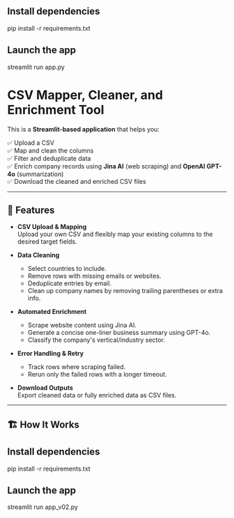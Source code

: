 ## Install dependencies
pip install -r requirements.txt

##  Launch the app
streamlit run app.py


# CSV Mapper, Cleaner, and Enrichment Tool

This is a **Streamlit-based application** that helps you:

✅ Upload a CSV  
✅ Map and clean the columns  
✅ Filter and deduplicate data  
✅ Enrich company records using **Jina AI** (web scraping) and **OpenAI GPT-4o** (summarization)  
✅ Download the cleaned and enriched CSV files  

---

## 🚀 Features

- **CSV Upload & Mapping**  
  Upload your own CSV and flexibly map your existing columns to the desired target fields.

- **Data Cleaning**  
  - Select countries to include.
  - Remove rows with missing emails or websites.
  - Deduplicate entries by email.
  - Clean up company names by removing trailing parentheses or extra info.

- **Automated Enrichment**  
  - Scrape website content using Jina AI.
  - Generate a concise one-liner business summary using GPT-4o.
  - Classify the company's vertical/industry sector.

- **Error Handling & Retry**  
  - Track rows where scraping failed.
  - Rerun only the failed rows with a longer timeout.

- **Download Outputs**  
  Export cleaned data or fully enriched data as CSV files.

---

## 🏗 How It Works

## Install dependencies
pip install -r requirements.txt

##  Launch the app
streamlit run app_v02.py
